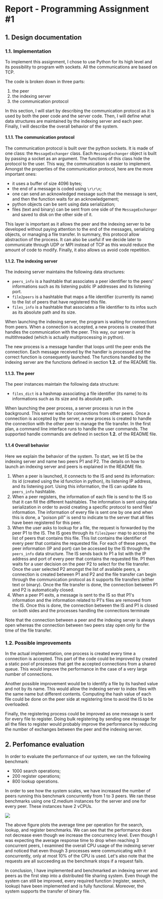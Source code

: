 # Report - Programming Assignment #1

## 1. Design documentation

### 1.1. Implementation

To implement this assignment, I chose to use Python for its high level and its possibility to program with sockets. All the communications are based on TCP.

The code is broken down in three parts:

1. the peer
2. the indexing server
3. the communication protocol

In this section, I will start by describing the communication protocol as it is used by both the peer code and the server code. Then, I will define what data structures are maintained by the indexing server and each peer. Finally, I will describe the overall behavior of the system.

#### 1.1.1. The communication protocol

The communication protocol is built over the python sockets. It is made of one class: the `MessageExchanger` class. Each `MessageExchanger` object is built by passing a socket as an argument. The functions of this class hide the protocol to the user. This way, the communication is easier to implement. Amongst the properties of the communication protocol, here are the more important ones:

- it uses a buffer of size 4096 bytes;
- the end of a message is coded using `\r\r\n`;
- one can send an acknowledged message such that the message is sent, and then the function waits for an acknowledgement;
- python objects can be sent using data serialization;
- files (text and binary) can be sent from one side of the `MessageExchanger` and saved to disk on the other side of it.

This layer is important as it allows the peer and the indexing server to be developed without paying attention to the end of the messages, serializing objects, or managing a file transfer. In summary, this protocol allow abstraction of the process. It can also be useful if we decide later to communicate through UDP or MPI instead of TCP as this would reduce the amount of code to modify. Finally, it also allows us avoid code repetition.

#### 1.1.2. The indexing server

The indexing server maintains the following data structures:

- `peers_info` is a hashtable that associates a peer identifier to the peers' informations such as its listening public IP addresses and its listening port.
- `file2peers` is a hashtable that maps a file identifier (currently its name) to the list of peers that have registered this file.
- `files_info` is a hashtable that associates a file identifier to its infos such as its absolute path and its size.

When launching the indexing server, the program is waiting for connections from peers. When a connection is accepted, a new process is created that handles the communication with the peer. This way, our server is multithreaded (which is actually multiprocessing in python).

The new process is a message handler that loops until the peer ends the connection. Each message received by the handler is processed and the correct function is consequently launched. The functions handled by the indexing server are the functions defined in section **1.2.** of the README file.

#### 1.1.3. The peer

The peer instances maintain the following data structure:

- `files_dict` is a hashmap associating a file identifier (its name) to its informations such as its size and its absolute path.

When launching the peer process, a server process is run in the background. This server waits for connections from other peers. Once a connection is accepted by the server, a new process is created to handle the connection with the other peer to manage the file transfer.
In the first plan, a command line interface runs to handle the user commands. The supported handle commands are defined in section **1.2.** of the README file.

#### 1.1.4 Overall behavior

Here we explain the behavior of the system. To start, we let IS be the indexing server and name two peers P1 and P2. The details on how to launch an indexing server and peers is explained in the README file.

1. When a peer is launched, it connects to the IS and send its information: its id (created using the id function in python), its listening IP address, and its listening port. Using this information, the IS can update its `peers_info` hashtable.
2. When a peer registers, the information of each file is send to the IS so that it can fill the different hashtables. The information is sent using data serialization in order to avoid creating a specific protocol to send files' information. The information of every file is sent one by one and when this is done, a "poison pill" is send to indicate to the server that all files have been registered for this peer.
3. When the user asks to lookup for a file, the request is forwarded by the peer P1 to the IS. The IS goes through its `files2peer` map to access the list of peers that contains this file. This list contains the identifier of every peer that contains the requested file. For each of these peers, the peer information (IP and port) can be accessed by the IS through the `peers_info` data structure. The IS sends back to P1 a list with the IP address and port of every peer that contains the requested file. P1 then waits for a user decision on the peer P2 to select for the file transfer. Once the user selected P2 amongst the list of available peers, a connection is created between P1 and P2 and the file transfer can begin through the communication protocol as it supports file transfers (either text or binary). Once the file transfer is done, the connection between P1 and P2 is automatically closed.
4. When a peer P1 exits, a message is sent to the IS so that P1's information and the information related to P1's files are removed from the IS. Once this is done, the connection between the IS and P1 is closed on both sides and the processes handling the connections terminate

Note that the connection between a peer and the indexing server is always open whereas the connection between two peers stay open only for the time of the file transfer.

### 1.2. Possible improvements

In the actual implementation, one process is created every time a connection is accepted. This part of the code could be improved by created a static pool of processes that get the accepted connections from a shared queue. This would improve the performance in the case of a very large number of connections.

Another possible improvement would be to identify a file by its hashed value and not by its name. This would allow the indexing server to index files with the same name but different contents. Computing the hash value of each file could be done on the peer side at registering time to avoid the IS to be overloaded.

Finally, the registering process could be improved as one message is sent for every file to register. Doing bulk registering by sending one message for all the files to register would probably improve the performance by reducing the number of exchanges between the peer and the indexing server.

## 2. Perfomance evaluation

In order to evaluate the performance of our system, we ran the following benchmark:
- 1000 search operations;
- 200 register operations;
- 800 lookup operations.

In order to see how the system scales, we have increased the number of peers running this benchmark concurrently from 1 to 3 peers. We ran these benchmarks using one t2.medium instances for the server and one for every peer. These instances have 2 vCPUs.

![](figures/results.png)

The above figure plots the average time per operation for the search, lookup, and register benchmarks. We can see that the performance does not decrease even though we increase the concurrency level. Even though I was expecting the average response time to drop when reaching 3 concurrent peers, I examined the overall CPU usage of the indexing server and noticed that even though 3 processes were communicating with it concurrently, only at most 10% of the CPU is used. Let's also note that the requests are all succeeding as the benchmark stops if a request fails.

In conclusion, I have implemented and benchmarked an indexing server and peers as the first step into a distributed file sharing system. Even though the system can still be improved, every required function (register, search, lookup) have been implemented and is fully functional. Moreover, the system supports the transfer of binary file.

